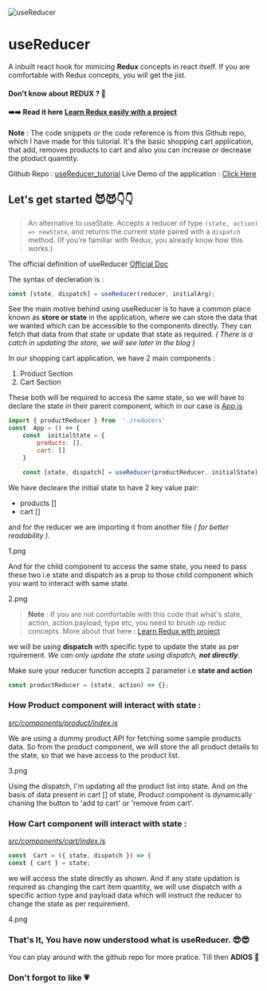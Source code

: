 ![useReducer](https://daveceddia.com/images/useReducer-hook-twitter.png)

# useReducer

A inbuilt react hook for mimicing **Redux** concepts in react itself. If you are comfortable with Redux concepts, you will get the jist.

#### Don't know about REDUX ? 🙈

#### ➡️➡️ Read it here [Learn Redux easily with a project](https://dev.to/singhanuj620/react-redux-learn-the-redux-easily-with-project-aji)

**Note** : The code snippets or the code reference is from this Github repo, which I have made for this tutorial. It's the basic shopping cart application, that add, removes products to cart and also you can increase or decrease the ptoduct quamtity.

Github Repo : [useReducer_tutorial](https://github.com/singhanuj620/useReducer_tutorial)
Live Demo of the application : [Click Here](https://singhanuj620.github.io/useReducer_tutorial/)

## Let's get started 😈😈👇👇

> An alternative to useState. Accepts a reducer of type `(state, action) => newState`, and returns the current state paired with a `dispatch` method. (If you’re familiar with Redux, you already know how this works.)

The official definition of useReducer [Official Doc](https://reactjs.org/docs/hooks-reference.html#usereducer)

The syntax of decleration is :

```javascript
const [state, dispatch] = useReducer(reducer, initialArg);
```

See the main motive behind using useReducer is to have a common place known as **store or state** in the application, where we can store the data that we wanted which can be accessible to the components directly. They can fetch that data from that state or update that state as required. _( There is a catch in updating the store, we will see later in the blog )_

In our shopping cart application, we have 2 main components :

1.  Product Section
2.  Cart Section

These both will be required to access the same state, so we will have to declare the state in their parent component, which in our case is [App.js](https://github.com/singhanuj620/useReducer_tutorial/blob/master/src/App.js)

```javascript
import { productReducer } from  './reducers'
const  App = () => {
	const  initialState = {
		products: [],
		cart: []
	}

	const [state, dispatch] = useReducer(productReducer, initialState);
```

We have decleare the initial state to have 2 key value pair:

- products []
- cart []

and for the reducer we are importing it from another file _( for better readability )_.

1.png

And for the child component to access the same state, you need to pass these two i.e state and dispatch as a prop to those child component which you want to interact with same state.

2.png

> **Note** : If you are not comfortable with this code that what's state, action, action.payload, type etc, you need to brush up reduc
> concepts. More about that here : [Learn Redux with
> project](https://dev.to/singhanuj620/react-redux-learn-the-redux-easily-with-project-aji)

we will be using **dispatch** with specific type to update the state as per rquirement. _We can only update the state using dispatch, **not directly**._

Make sure your reducer function accepts 2 parameter i.e **state and action**

```javascript
const productReducer = (state, action) => {};
```

### How Product component will interact with state :

[_src/components/product/index.js_](https://github.com/singhanuj620/useReducer_tutorial/blob/master/src/components/product/index.js)

We are using a dummy product API for fetching some sample products data. So from the product component, we will store the all product details to the state, so that we have access to the product list.

3.png

Using the dispatch, I'm updating all the product list into state. And on the basis of data present in cart [] of state, Product component is dynamically chaning the button to 'add to cart' or 'remove from cart'.

### How Cart component will interact with state :

[_src/components/cart/index.js_](https://github.com/singhanuj620/useReducer_tutorial/blob/master/src/components/cart/index.js)

```javascript
const  Cart = ({ state, dispatch }) => {
const { cart } = state;
```

we will access the state directly as shown. And if any state updation is required as changing the cart item quantity, we will use dispatch with a specific action type and payload data which will instruct the reducer to change the state as per requirement.

4.png

### That's It, You have now understood what is useReducer. 😎😎

You can play around with the github repo for more pratice.
Till then **ADIOS** 🙌

### Don't forgot to like 💗
